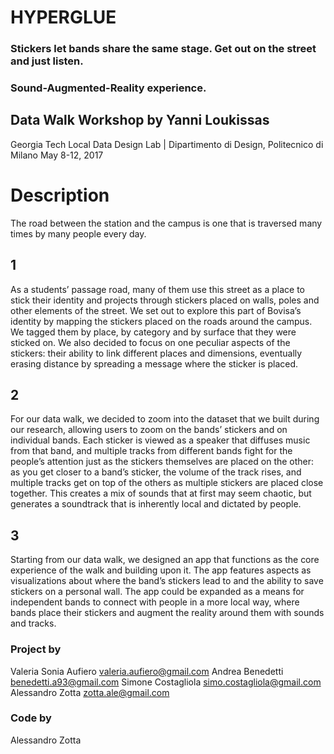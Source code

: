 # HYPERGLUE

### Stickers let bands share the same stage. Get out on the street and just listen.
### Sound-Augmented-Reality experience.

## Data Walk Workshop by Yanni Loukissas
Georgia Tech Local Data Design Lab | Dipartimento di Design, Politecnico di Milano
May 8-12, 2017

# Description 

The road between the station and the campus is one that is traversed many times by many people every day.
## 1
As a students’ passage road, many of them use this street as a place to stick their identity and projects through stickers placed on walls, poles and other elements of the street. We set out to explore this part of Bovisa’s identity by mapping the stickers placed on the roads around the campus. We tagged them by place, by category and by surface that they were sticked on.
We also decided to focus on one peculiar aspects of the stickers: their ability to link different places and dimensions, eventually erasing distance by spreading a message where the sticker is placed.
## 2
For our data walk, we decided to zoom into the dataset that we built during our research, allowing users to zoom on the bands’ stickers and on individual bands.
Each sticker is viewed as a speaker that diffuses music from that band, and multiple tracks from different bands fight for the people’s attention just as the stickers themselves are placed on the other: as you get closer to a band’s sticker, the volume of the track rises, and multiple tracks get on top of the others as multiple stickers are placed close together. This creates a mix of sounds that at first may seem chaotic, but generates a soundtrack that is inherently local and dictated by people.
## 3
Starting from our data walk, we designed an app that functions as the core experience of the walk and building upon it. The app features aspects as visualizations about where the band’s stickers lead to and the ability to save stickers on a personal wall.
The app could be expanded as a means for independent bands to connect with people in a more local way, where bands place their stickers and augment the reality around them with sounds and tracks.

### Project by
Valeria Sonia Aufiero
valeria.aufiero@gmail.com
Andrea Benedetti
benedetti.a93@gmail.com
Simone Costagliola
simo.costagliola@gmail.com
Alessandro Zotta
zotta.ale@gmail.com

### Code by
Alessandro Zotta

